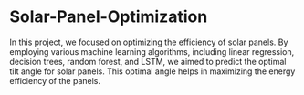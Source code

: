 # Solar-Panel-Optimization
In this project, we focused on optimizing the efficiency of solar panels. By employing various machine learning algorithms, including linear regression, decision trees, random forest, and LSTM, we aimed to predict the optimal tilt angle for solar panels. This optimal angle helps in maximizing the energy efficiency of the panels.
